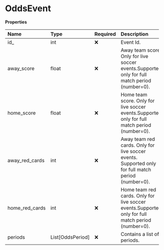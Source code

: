 # OddsEvent

**Properties**

| Name           | Type             | Required | Description                                                                                        |
| :------------- | :--------------- | :------- | :------------------------------------------------------------------------------------------------- |
| id\_           | int              | ❌       | Event Id.                                                                                          |
| away_score     | float            | ❌       | Away team score. Only for live soccer events.Supported only for full match period (number=0).      |
| home_score     | float            | ❌       | Home team score. Only for live soccer events.Supported only for full match period (number=0).      |
| away_red_cards | int              | ❌       | Away team red cards. Only for live soccer events. Supported only for full match period (number=0). |
| home_red_cards | int              | ❌       | Home team red cards. Only for live soccer events.Supported only for full match period (number=0).  |
| periods        | List[OddsPeriod] | ❌       | Contains a list of periods.                                                                        |

<!-- This file was generated by liblab | https://liblab.com/ -->

